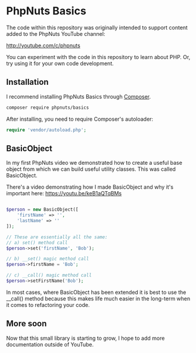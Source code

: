 # PhpNuts Basics
The code within this repository was originally intended to support
content added to the PhpNuts YouTube channel:

http://youtube.com/c/phpnuts

You can experiment with the code in this repository to learn about PHP.
Or, try using it for your own code development.

## Installation
I recommend installing PhpNuts Basics through 
[Composer](http://getcomposer.org).

```bash
composer require phpnuts/basics
```

After installing, you need to require Composer's autoloader:

```php
require 'vendor/autoload.php';
```

## BasicObject
In my first PhpNuts video we demonstrated how to create a 
useful base object from which we can build useful utility
classes. This was called BasicObject.

There's a video demonstrating how I made BasicObject 
and why it's important here:
https://youtu.be/keB1aQTqBMs

```php

$person = new BasicObject([
    'firstName' => '',
    'lastName' => ''
]);

// These are essentially all the same:
// a) set() method call
$person->set('firstName', 'Bob');

// b) __set() magic method call
$person->firstName = 'Bob';

// c) __call() magic method call
$person->setFirstName('Bob');

```

In most cases, where BasicObject has been extended it is best
to use the __call() method because this makes life much easier
in the long-term when it comes to refactoring your code. 

## More soon
Now that this small library is starting to grow, I hope to 
add more documentation outside of YouTube. 
